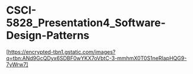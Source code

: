 # CSCI-5828_Presentation4_Software-Design-Patterns


[https://encrypted-tbn1.gstatic.com/images?q=tbn:ANd9GcQDyx6SDBF0wYKX7oVbtC-3-mmhmX0T0S1neRIapHQG9-7yWrw7]
